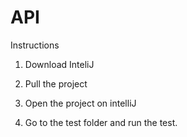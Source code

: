 # API
Instructions
1. Download InteliJ

2. Pull the project
3. Open the  project on intelliJ
4. Go to  the test folder and run the test.
   
